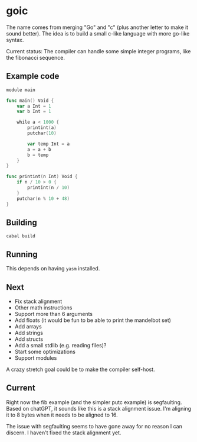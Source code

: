 
# goic

The name comes from merging "Go" and "c" (plus another letter to make it sound better).
The idea is to build a small c-like language with more go-like syntax.

Current status: The compiler can handle some simple integer programs, like the
fibonacci sequence.

## Example code

```go
module main

func main() Void {
    var a Int = 1
    var b Int = 1

    while a < 1000 {
        printint(a)
        putchar(10)

        var temp Int = a
        a = a + b
        b = temp
    }
}

func printint(n Int) Void {
    if n / 10 > 0 {
        printint(n / 10)
    }
    putchar(n % 10 + 48)
}
```

## Building

`cabal build`

## Running

This depends on having `yasm` installed.

## Next

- Fix stack alignment
- Other math instructions
- Support more than 6 arguments
- Add floats (it would be fun to be able to print the mandelbot set)
- Add arrays
- Add strings
- Add structs
- Add a small stdlib (e.g. reading files)?
- Start some optimizations
- Support modules

A crazy stretch goal could be to make the compiler self-host.

## Current

Right now the fib example (and the simpler putc example) is segfaulting. Based on chatGPT, it sounds
like this is a stack alignment issue. I'm aligning it to 8 bytes when it needs to be aligned to 16.

The issue with segfaulting seems to have gone away for no reason I can
discern. I haven't fixed the stack alignment yet.
